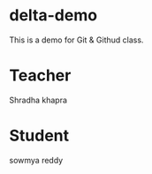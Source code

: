 # delta-demo
This is a demo for Git &amp; Githud class.

#  Teacher 
Shradha khapra

# Student 
sowmya reddy